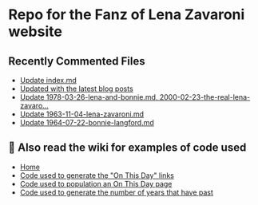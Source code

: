 # Repo for the Fanz of Lena Zavaroni website

## Recently Commented Files
<!-- BLOG-POST-LIST:START -->
- [Update index.md](https://github.com/FanzOfLenaZavaroni/fanzoflenazavaroni.github.io/commit/75fcc6dfa7fe7f0f797bec1add15ad7dfe259396)
- [Updated with the latest blog posts](https://github.com/FanzOfLenaZavaroni/fanzoflenazavaroni.github.io/commit/3645ccc70c8e691ff2241c4a44a99910619c60cd)
- [Update 1978-03-26-lena-and-bonnie.md, 2000-02-23-the-real-lena-zavaro…](https://github.com/FanzOfLenaZavaroni/fanzoflenazavaroni.github.io/commit/24ddbefef6c1b64d170564b15b23fd26ba2e1569)
- [Update 1963-11-04-lena-zavaroni.md](https://github.com/FanzOfLenaZavaroni/fanzoflenazavaroni.github.io/commit/5556c484e4c25a5fbb266ffd198231cd0d485589)
- [Update 1964-07-22-bonnie-langford.md](https://github.com/FanzOfLenaZavaroni/fanzoflenazavaroni.github.io/commit/9e8044625fe5e86e1ace90d8d048774a45cf6445)
<!-- BLOG-POST-LIST:END -->

## :notebook: Also read the wiki for examples of code used
* [Home](https://github.com/FanzOfLenaZavaroni/fanzoflenazavaroni.github.io/wiki)
* [Code used to generate the "On This Day" links](https://github.com/FanzOfLenaZavaroni/fanzoflenazavaroni.github.io/wiki/On-This-Day-Code)
* [Code used to population an On This Day page](https://github.com/FanzOfLenaZavaroni/fanzoflenazavaroni.github.io/wiki/Code-used-to-population-an-On-This-Day-page)
* [Code used to generate the number of years that have past](https://github.com/FanzOfLenaZavaroni/fanzoflenazavaroni.github.io/wiki/Number-of-years-gone-by-code)

